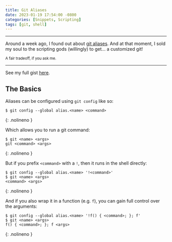 ```yaml
---
title: Git Aliases
date: 2023-01-19 17:54:00 -0800
categories: [Snippets, Scripting]
tags: [git, shell]
---
```


---
Around a week ago, I found out about [git aliases](https://git-scm.com/book/en/v2/Git-Basics-Git-Aliases). And at that moment, I sold my soul to the scripting gods (willingly) to get... a customized git!

<small>A fair tradeoff, if you ask me.</small>

---
See my full gist [here](https://gist.github.com/johnryanmal/89ae7c2c26695e640c3367ef9792a0cb).

## The Basics

Aliases can be configured using `git config` like so:
```shell
$ git config --global alias.<name> <command>
```
{: .nolineno }

Which allows you to run a git command:
```shell
$ git <name> <args>
git <command> <args>
```
{: .nolineno }

But if you prefix `<command>` with a `!`, then it runs in the shell directly:
```shell
$ git config --global alias.<name> '!<command>'
$ git <name> <args>
<command> <args>
```
{: .nolineno }

And if you also wrap it in a function (e.g. `f`), you can gain full control over the arguments:
```shell
$ git config --global alias.<name> '!f() { <command>; }; f'
$ git <name> <args>
f() { <command>; }; f <args>
```
{: .nolineno }
